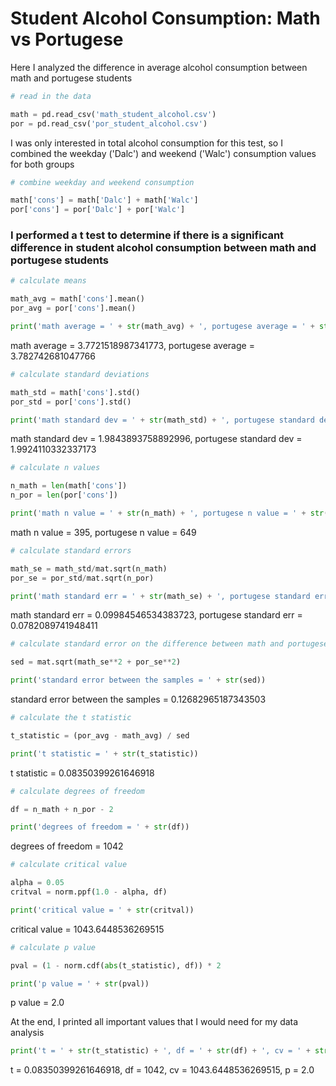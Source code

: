 # Student Alcohol Consumption: Math vs Portugese
Here I analyzed the difference in average alcohol consumption between math and portugese students

```python
# read in the data

math = pd.read_csv('math_student_alcohol.csv')
por = pd.read_csv('por_student_alcohol.csv')
```

I was only interested in total alcohol consumption for this test, so I combined the weekday ('Dalc') and weekend ('Walc') consumption values for both groups

```python
# combine weekday and weekend consumption

math['cons'] = math['Dalc'] + math['Walc']
por['cons'] = por['Dalc'] + por['Walc']
```

### I performed a t test to determine if there is a significant difference in student alcohol consumption between math and portugese students

```python
# calculate means

math_avg = math['cons'].mean()
por_avg = por['cons'].mean()

print('math average = ' + str(math_avg) + ', portugese average = ' + str(por_avg))
```

math average = 3.7721518987341773, portugese average = 3.782742681047766



```python
# calculate standard deviations

math_std = math['cons'].std()
por_std = por['cons'].std()

print('math standard dev = ' + str(math_std) + ', portugese standard dev = ' + str(por_std))
```

math standard dev = 1.9843893758892996, portugese standard dev = 1.9924110332337173



```python
# calculate n values

n_math = len(math['cons'])
n_por = len(por['cons'])

print('math n value = ' + str(n_math) + ', portugese n value = ' + str(n_por))
```

math n value = 395, portugese n value = 649



```python
# calculate standard errors

math_se = math_std/mat.sqrt(n_math)
por_se = por_std/mat.sqrt(n_por)

print('math standard err = ' + str(math_se) + ', portugese standard err = ' + str(por_se))
```

math standard err = 0.09984546534383723, portugese standard err = 0.0782089741948411



```python
# calculate standard error on the difference between math and portugese samples

sed = mat.sqrt(math_se**2 + por_se**2)

print('standard error between the samples = ' + str(sed))
```

standard error between the samples = 0.12682965187343503



```python
# calculate the t statistic

t_statistic = (por_avg - math_avg) / sed

print('t statistic = ' + str(t_statistic))
```

t statistic = 0.08350399261646918



```python
# calculate degrees of freedom

df = n_math + n_por - 2

print('degrees of freedom = ' + str(df))
```

degrees of freedom = 1042



```python
# calculate critical value

alpha = 0.05
critval = norm.ppf(1.0 - alpha, df)

print('critical value = ' + str(critval))
```

critical value = 1043.6448536269515



```python
# calculate p value

pval = (1 - norm.cdf(abs(t_statistic), df)) * 2

print('p value = ' + str(pval))
```

p value = 2.0

At the end, I printed all important values that I would need for my data analysis

```python
print('t = ' + str(t_statistic) + ', df = ' + str(df) + ', cv = ' + str(critval) + ', p = ' + str(pval))
```

t = 0.08350399261646918, df = 1042, cv = 1043.6448536269515, p = 2.0


